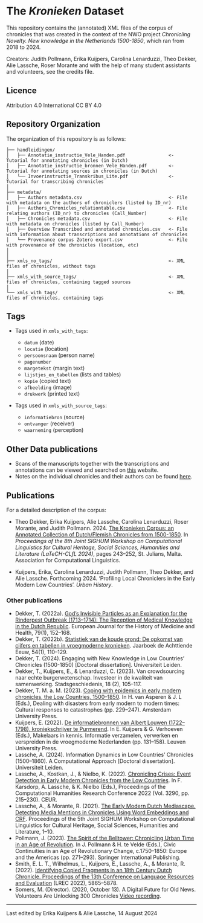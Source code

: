 # The _Kronieken_ Dataset

This repository contains the (annotated) XML files of the corpus of chronicles that was created in the context of the NWO project _Chronicling Novelty. New knowledge in the Netherlands 1500-1850_, which ran from 2018 to 2024.

Creators: Judith Pollmann, Erika Kuijpers, Carolina Lenarduzzi, Theo Dekker, Alie Lassche, Roser Morante and with the help of many student assistants and volunteers, see the credits file.

## Licence

Attribution 4.0 International CC BY 4.0

## Repository Organization

The organization of this repository is as follows:
```
├── handleidingen/
│   ├── Annotatie_instructie_Vele_Handen.pdf                <- Tutorial for annotating chronicles (in Dutch)
│   ├── Annotatie_instructie_bronnen_Vele_Handen.pdf        <- Tutorial for annotating sources in chronicles (in Dutch)
│   └── Invoerinstructie_Transkribus_Lite.pdf               <- Tutorial for transcribing chronicles
│                  
├── metadata/                                           
│   ├── Authors metadata.csv                                <- File with metadata on the authors of chroniclers (listed by ID_nr)
│   ├── Authors_Chronicles_relationtable.csv                <- File relating authors (ID_nr) to chronicles (Call_Number)
│   ├── Chronicles metadata.csv                             <- File with metadata on chronicles (listed by Call_Number)
│   ├── Overview Transcribed and annotated chronicles.csv   <- File with information about transcriptions and annotations of chronicles
│   └── Provenance corpus Zotero export.csv                 <- File with provenance of the chronicles (location, etc)
│                  
│
├── xmls_no_tags/                                           <- XML files of chronicles, without tags
│
├── xmls_with_source_tags/                                  <- XML files of chronicles, containing tagged sources
│
└── xmls_with_tags/                                         <- XML files of chronicles, containing tags

```

## Tags

- Tags used in `xmls_with_tags`:
    - `datum` (date)
    - `locatie` (location)
    - `persoonsnaam` (person name)
    - `pagenumber`
    - `margetekst` (margin text)
    - `lijstjes_en_tabellen` (lists and tables)
    - `kopie` (copied text)
    - `afbeelding` (image)
    - `drukwerk` (printed text)

- Tags used in `xmls_with_source_tags`:
    - `informatiebron` (source)
    - `ontvanger` (receiver)
    - `waarneming` (perception)

## Other Data publications

- Scans of the manuscripts together with the transcriptions and annotations can be viewed and searched on [this](https://kronieken.transkribus.eu/) website. 
- Notes on the individual chronicles and their authors can be found [here](https://chroniclingnovelty.github.io/corpus-documentation/about/).

## Publications
For a detailed description of the corpus:
- Theo Dekker, Erika Kuijpers, Alie Lassche, Carolina Lenarduzzi, Roser Morante, and Judith Pollmann. 2024. [The Kronieken Corpus: an Annotated Collection of Dutch/Flemish Chronicles from 1500-1850](https://aclanthology.org/2024.latechclfl-1.24). In _Proceedings of the 8th Joint SIGHUM Workshop on Computational Linguistics for Cultural Heritage, Social Sciences, Humanities and Literature (LaTeCH-CLfL 2024)_, pages 243–252, St. Julians, Malta. Association for Computational Linguistics.

- Kuijpers, Erika, Carolina Lenarduzzi, Judith Pollmann, Theo Dekker, and Alie Lassche. Forthcoming 2024. ‘Profiling Local Chroniclers in the Early Modern Low Countries’. _Urban History_.

  
### Other publications
- Dekker, T. (2022a). [God’s Invisible Particles as an Explanation for the Rinderpest Outbreak (1713–1714): The Reception of Medical Knowledge in the Dutch Republic](https://doi.org/10.1163/26667711-20220006). European Journal for the History of Medicine and Health, 79(1), 152–168. 
- Dekker, T. (2022b). [Statistiek van de koude grond: De opkomst van cijfers en tabellen in vroegmoderne kronieken](https://doi.org/10.5117/DAE2022.007.DEKK). Jaarboek de Achttiende Eeuw, 54(1), 110–129. 
- Dekker, T. (2024). Engaging with New Knowledge in Low Countries’ Chronicles (1500-1850) [Doctoral dissertation]. Universiteit Leiden.
- Dekker, T., Kuijpers, E., & Lenarduzzi, C. (2023). Van crowdsourcing naar echte burgerwetenschap. Investeer in de kwaliteit van samenwerking. Stadsgeschiedenis, 18 (2), 105–117.
- Dekker, T. M. a. M. (2023). [Coping with epidemics in early modern chronicles, the Low Countries, 1500–1850](https://doi.org/10.5117/9789463725798). In H. van Asperen & J. L (Eds.), Dealing with disasters from early modern to modern times: Cultural responses to catastrophes (pp. 229–247). Amsterdam University Press. 
- Kuijpers, E. (2022). [De informatiebronnen van Albert Louwen (1722–1798), kroniekschrijver te Purmerend](https://doi.org/10.2307/j.ctv2q49zx2.8). In E. Kuijpers & G. Verhoeven (Eds.), Makelaars in kennis. Informatie verzamelen, verwerken en verspreiden in de vroegmoderne Nederlanden (pp. 131–158). Leuven University Press. 
- Lassche, A. (2024). Information Dynamics in Low Countries’ Chronicles (1500–1860). A Computational Approach [Doctoral dissertation]. Universiteit Leiden.
- Lassche, A., Kostkan, J., & Nielbo, K. (2022). [Chronicling Crises: Event Detection in Early Modern Chronicles from the Low Countries](https://ceur-ws.org/Vol-3290/#short_paper4697). In F. Karsdorp, A. Lassche, & K. Nielbo (Eds.), Proceedings of the Computational Humanities Research  Conference 2022 (Vol. 3290, pp. 215–230). CEUR. 
- Lassche, A., & Morante, R. (2021). [The Early Modern Dutch Mediascape. Detecting Media Mentions in Chronicles Using Word Embeddings and CRF](https://doi.org/10.18653/v1/2021.latechclfl-1.1). Proceedings of the 5th Joint SIGHUM Workshop on Computational Linguistics for Cultural Heritage, Social Sciences, Humanities and Literature, 1–10. 
- Pollmann, J. (2023). [The Spirit of the Belltower: Chronicling Urban Time in an Age of Revolution](https://doi.org/10.1007/978-3-031-09504-7_12). In J. Pollmann & H. te Velde (Eds.), Civic Continuities in an Age of Revolutionary Change, c.1750–1850: Europe and the Americas (pp. 271–293). Springer International Publishing.
- Smith, E. L. T., Wilhelmus, L., Kuijpers, E., Lassche, A., & Morante, R. (2022). [Identifying Copied Fragments in an 18th Century Dutch Chronicle. Proceedings of the 13th Conference on Language Resources and Evaluation](http://www.lrec-conf.org/proceedings/lrec2022/pdf/2022.lrec-1.631.pdf) (LREC 2022), 5865–5878.
- Somers, M. (Director). (2020, October 13). A Digital Future for Old News. Volunteers Are Unlocking 300 Chronicles [Video recording](https://vimeo.com/467642998). 


---
Last edited by Erika Kuijpers & Alie Lassche, 14 August 2024

